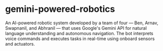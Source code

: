 # gemini-powered-robotics
An AI-powered robotic system developed by a team of four — Ben, Arnav, Swapnanil, and Abhranil — that uses Google's Gemini API for natural language understanding and autonomous navigation. The bot interprets voice commands and executes tasks in real-time using onboard sensors and actuators.
